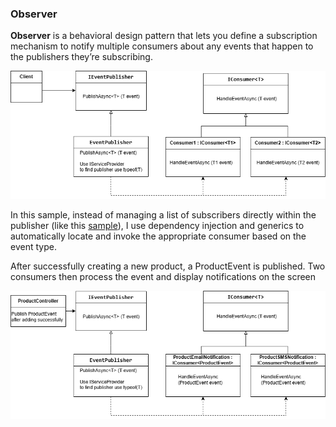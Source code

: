 ### Observer ###
**Observer** is a behavioral design pattern that lets you define a subscription mechanism to notify multiple consumers about any events that happen to the publishers they’re subscribing.

![Observer](../../images/Observer.png)

In this sample, instead of managing a list of subscribers directly within the publisher (like this [sample](https://refactoring.guru/design-patterns/observer)), I use dependency injection and generics to automatically locate and invoke the appropriate consumer based on the event type.

After successfully creating a new product, a ProductEvent is published. Two consumers then process the event and display notifications on the screen

![alt text](../../images/ObserverImplementation.png)

